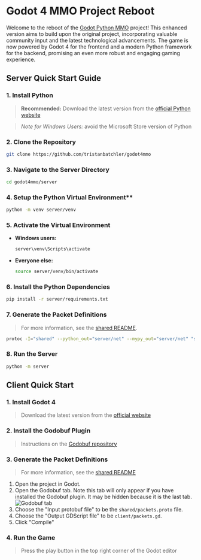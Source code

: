# Godot 4 MMO Project Reboot

Welcome to the reboot of the [Godot Python MMO](https://tbat.me/projects/godot-python-mmo-tutorial-series) project! This enhanced version aims to build upon the original project, incorporating valuable community input and the latest technological advancements. The game is now powered by Godot 4 for the frontend and a modern Python framework for the backend, promising an even more robust and engaging gaming experience.

## Server Quick Start Guide

### 1. Install Python
> **Recommended:** Download the latest version from the [official Python website](https://www.python.org/downloads/)

> *Note for Windows Users:* avoid the Microsoft Store version of Python

### 2. Clone the Repository
```bash
git clone https://github.com/tristanbatchler/godot4mmo
```

### 3. Navigate to the Server Directory
```bash
cd godot4mmo/server
```

### 4. Setup the Python Virtual Environment**
```bash
python -m venv server/venv
```

### 5. Activate the Virtual Environment
* **Windows users:**
    ```powershell
    server\venv\Scripts\activate
    ```

* **Everyone else:**
    ```bash
    source server/venv/bin/activate
    ```

### 6. Install the Python Dependencies
```bash
pip install -r server/requirements.txt
```

### 7. Generate the Packet Definitions 
> For more information, see the [shared README](shared/README.md).
```bash
protoc -I="shared" --python_out="server/net" --mypy_out="server/net" "shared/packets.proto"
```

### 8. Run the Server
```bash
python -m server
```

## Client Quick Start
### 1. Install Godot 4
> Download the latest version from the [official website](https://godotengine.org/download)

### 2. Install the Godobuf Plugin 
> Instructions on the [Godobuf repository](https://github.com/oniksan/godobuf)

### 3. Generate the Packet Definitions
> For more information, see the [shared README](shared/README.md)

1. Open the project in Godot.
1. Open the Godobuf tab. Note this tab will only appear if you have installed the Godobuf plugin. It may be hidden because it is the last tab.
    ![Godobuf tab](https://github.com/oniksan/godobuf/raw/master/readme-images/7.png)
1. Choose the "Input protobuf file" to be the `shared/packets.proto` file.
1. Choose the "Output GDScript file" to be `client/packets.gd`.
1. Click "Compile"

### 4. Run the Game
> Press the play button in the top right corner of the Godot editor